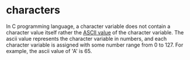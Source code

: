# characters



In C programming language, a character variable does not contain a character value itself rather the [ASCII value](https://www.cs.cmu.edu/~pattis/15-1XX/common/handouts/ascii.html) of the character variable. The ascii value represents the character variable in numbers, and each character variable is assigned with some number range from 0 to 127. For example, the ascii value of 'A' is 65.